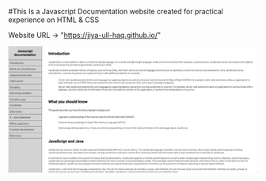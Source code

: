 #This Is a Javascript Documentation website created for practical experience on HTML & CSS

Website URL -> "https://jiya-ull-haq.github.io/"

![ScreenShot Image](First_look.png)
